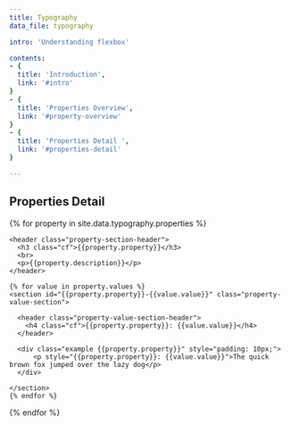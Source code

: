 ```yaml
---
title: Typography
data_file: typography

intro: 'Understanding flexbox'

contents: 
- {
  title: 'Introduction',
  link: '#intro'
}
- {
  title: 'Properties Overview',
  link: '#property-overview'
}
- {
  title: 'Properties Detail ',
  link: '#properties-detail'
}

---
```


<section id="properties-detail" class="cheatsheet-section">
  <h2>Properties Detail</h2>

  {% for property in site.data.typography.properties %}
  <section id="{{property.property}}" class="property-section">

    <header class="property-section-header">
      <h3 class="cf">{{property.property}}</h3>
      <br>
      <p>{{property.description}}</p>
    </header>

    {% for value in property.values %}
    <section id="{{property.property}}-{{value.value}}" class="property-value-section">

      <header class="property-value-section-header">
        <h4 class="cf">{{property.property}}: {{value.value}}</h4>
      </header>

      <div class="example {{property.property}}" style="padding: 10px;">
          <p style="{{property.property}}: {{value.value}}">The quick brown fox jumped over the lazy dog</p>
      </div>
      
    </section>
    {% endfor %}
  </section>
  {% endfor %}
</section>